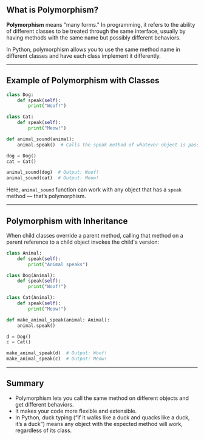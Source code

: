 ## What is Polymorphism?

**Polymorphism** means "many forms." In programming, it refers to the ability of different classes to be treated through the same interface, usually by having methods with the same name but possibly different behaviors.

In Python, polymorphism allows you to use the same method name in different classes and have each class implement it differently.

---

## Example of Polymorphism with Classes

```python
class Dog:
    def speak(self):
        print("Woof!")

class Cat:
    def speak(self):
        print("Meow!")

def animal_sound(animal):
    animal.speak()  # Calls the speak method of whatever object is passed in

dog = Dog()
cat = Cat()

animal_sound(dog)  # Output: Woof!
animal_sound(cat)  # Output: Meow!
```

Here, `animal_sound` function can work with any object that has a `speak` method — that’s polymorphism.

---

## Polymorphism with Inheritance

When child classes override a parent method, calling that method on a parent reference to a child object invokes the child's version:

```python
class Animal:
    def speak(self):
        print("Animal speaks")

class Dog(Animal):
    def speak(self):
        print("Woof!")

class Cat(Animal):
    def speak(self):
        print("Meow!")

def make_animal_speak(animal: Animal):
    animal.speak()

d = Dog()
c = Cat()

make_animal_speak(d)  # Output: Woof!
make_animal_speak(c)  # Output: Meow!
```

---

## Summary

* Polymorphism lets you call the same method on different objects and get different behaviors.
* It makes your code more flexible and extensible.
* In Python, duck typing (“if it walks like a duck and quacks like a duck, it’s a duck”) means any object with the expected method will work, regardless of its class.

